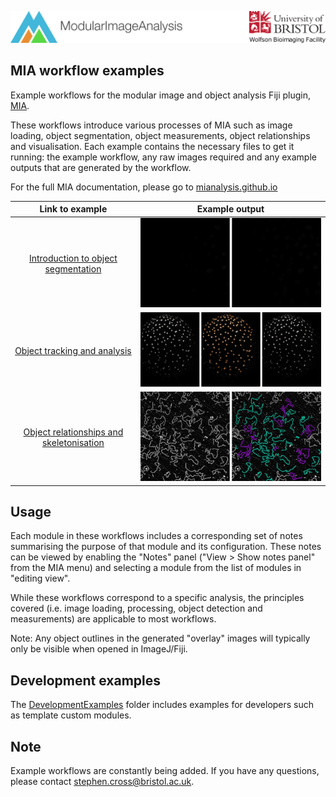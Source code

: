 [![Wolfson Bioimaging](./resources/images/Logo_text_UoB_128.png)](http://www.bristol.ac.uk/wolfson-bioimaging/)

MIA workflow examples
------------
Example workflows for the modular image and object analysis Fiji plugin, [MIA](https://github.com/mianalysis/mia). 

These workflows introduce various processes of MIA such as image loading, object segmentation, object measurements, object relationships and visualisation. Each example contains the necessary files to get it running: the example workflow, any raw images required and any example outputs that are generated by the workflow.

For the full MIA documentation, please go to [mianalysis.github.io](https://mianalysis.github.io)

|Link to example|Example output|
|:---------:|:------------:|
|[Introduction to object segmentation](./Ex1_NucleiSegmentation/)|![Example 1](./Ex1_NucleiSegmentation/resources/example_sm.gif)|
|[Object tracking and analysis](./Ex2_ObjectTracking/)|![Example 2](./Ex2_ObjectTracking/resources/example_sm.gif)|
|[Object relationships and skeletonisation](./Ex3_Skeletonisation/)|![Example 3](./Ex3_Skeletonisation/resources/example_sm.png)|

Usage
------------
Each module in these workflows includes a corresponding set of notes summarising the purpose of that module and its configuration. These notes can be viewed by enabling the "Notes" panel ("View > Show notes panel" from the MIA menu) and selecting a module from the list of modules in "editing view".

While these workflows correspond to a specific analysis, the principles covered (i.e. image loading, processing, object detection and measurements) are applicable to most workflows.

Note: Any object outlines in the generated "overlay" images will typically only be visible when opened in ImageJ/Fiji.

Development examples
------------
The [DevelopmentExamples](https://github.com/mianalysis/mia-examples/tree/main/DevelopmentExamples) folder includes examples for developers such as template custom modules.

Note
------------
Example workflows are constantly being added.  If you have any questions, please contact stephen.cross@bristol.ac.uk.